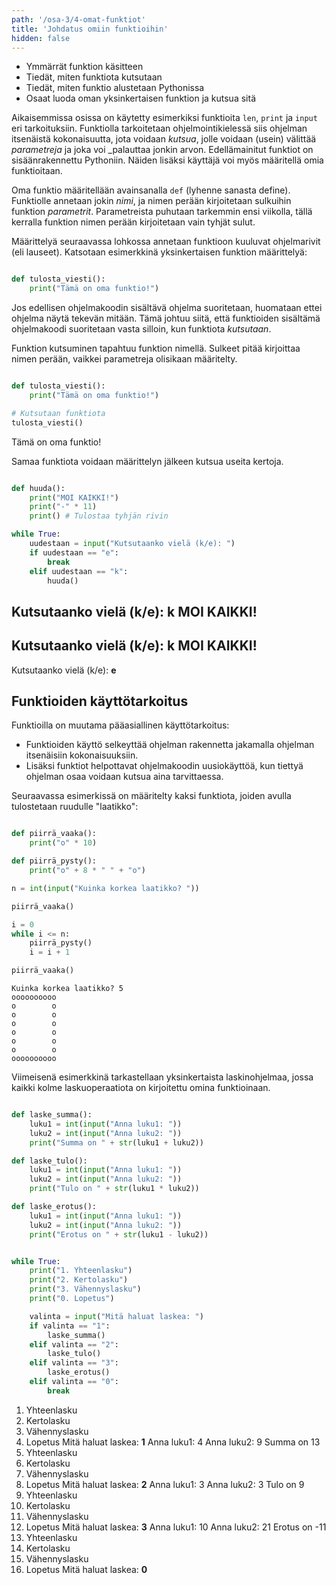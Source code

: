 ```yaml
---
path: '/osa-3/4-omat-funktiot'
title: 'Johdatus omiin funktioihin'
hidden: false
---
```


<text-box variant='learningObjectives' name='Oppimistavoitteet'>

- Ymmärrät funktion käsitteen
- Tiedät, miten funktiota kutsutaan
- Tiedät, miten funktio alustetaan Pythonissa
- Osaat luoda oman yksinkertaisen funktion ja kutsua sitä

</text-box>

Aikaisemmissa osissa on käytetty esimerkiksi funktioita `len`, `print` ja `input` eri tarkoituksiin. Funktiolla tarkoitetaan ohjelmointikielessä siis ohjelman itsenäistä kokonaisuutta, jota voidaan _kutsua_, jolle voidaan (usein) välittää _parametreja_ ja joka voi _palauttaa jonkin arvon. Edellämainitut funktiot on sisäänrakennettu Pythoniin. Näiden lisäksi käyttäjä voi myös määritellä omia funktioitaan.

Oma funktio määritellään avainsanalla `def` (lyhenne sanasta define). Funktiolle annetaan jokin _nimi_, ja nimen perään kirjoitetaan sulkuihin funktion _parametrit_. Parametreista puhutaan tarkemmin ensi viikolla, tällä kerralla funktion nimen perään kirjoitetaan vain tyhjät sulut.

Määrittelyä seuraavassa lohkossa annetaan funktioon kuuluvat ohjelmarivit (eli lauseet). Katsotaan esimerkkinä yksinkertaisen funktion määrittelyä:

```python

def tulosta_viesti():
    print("Tämä on oma funktio!")

```

Jos edellisen ohjelmakoodin sisältävä ohjelma suoritetaan, huomataan ettei ohjelma näytä tekevän mitään. Tämä johtuu siitä, että funktioiden sisältämä ohjelmakoodi suoritetaan vasta silloin, kun funktiota _kutsutaan_.

Funktion kutsuminen tapahtuu funktion nimellä. Sulkeet pitää kirjoittaa nimen perään, vaikkei parametreja olisikaan määritelty.

```python

def tulosta_viesti():
    print("Tämä on oma funktio!")

# Kutsutaan funktiota
tulosta_viesti()

```

<sample-output>

Tämä on oma funktio!

</sample-output>

Samaa funktiota voidaan määrittelyn jälkeen kutsua useita kertoja.

```python

def huuda():
    print("MOI KAIKKI!")
    print("-" * 11)
    print() # Tulostaa tyhjän rivin

while True:
    uudestaan = input("Kutsutaanko vielä (k/e): ")
    if uudestaan == "e":
        break
    elif uudestaan == "k":
        huuda()

```

<sample-output>

Kutsutaanko vielä (k/e): **k**
MOI KAIKKI!
-----------

Kutsutaanko vielä (k/e): **k**
MOI KAIKKI!
-----------

Kutsutaanko vielä (k/e): **e**

</sample-output>

<text-box variant = "hint">

## Funktioiden käyttötarkoitus

Funktioilla on muutama pääasiallinen käyttötarkoitus:

* Funktioiden käyttö selkeyttää ohjelman rakennetta jakamalla ohjelman itsenäisiin kokonaisuuksiin.
* Lisäksi funktiot helpottavat ohjelmakoodin uusiokäyttöä, kun tiettyä ohjelman osaa voidaan kutsua aina tarvittaessa.

</text-box>

Seuraavassa esimerkissä on määritelty kaksi funktiota, joiden avulla tulostetaan ruudulle "laatikko":

```python

def piirrä_vaaka():
    print("o" * 10)

def piirrä_pysty():
    print("o" + 8 * " " + "o")

n = int(input("Kuinka korkea laatikko? "))

piirrä_vaaka()

i = 0
while i <= n:
    piirrä_pysty()
    i = i + 1

piirrä_vaaka()

```

<sample-output>

````
Kuinka korkea laatikko? 5
oooooooooo
o        o
o        o
o        o
o        o
o        o
o        o
oooooooooo

````

</sample-output>

Viimeisenä esimerkkinä tarkastellaan yksinkertaista laskinohjelmaa, jossa kaikki kolme laskuoperaatiota on kirjoitettu omina funktioinaan.

```python

def laske_summa():
    luku1 = int(input("Anna luku1: "))
    luku2 = int(input("Anna luku2: "))
    print("Summa on " + str(luku1 + luku2))

def laske_tulo():
    luku1 = int(input("Anna luku1: "))
    luku2 = int(input("Anna luku2: "))
    print("Tulo on " + str(luku1 * luku2))

def laske_erotus():
    luku1 = int(input("Anna luku1: "))
    luku2 = int(input("Anna luku2: "))
    print("Erotus on " + str(luku1 - luku2))


while True:
    print("1. Yhteenlasku")
    print("2. Kertolasku")
    print("3. Vähennyslasku")
    print("0. Lopetus")

    valinta = input("Mitä haluat laskea: ")
    if valinta == "1":
        laske_summa()
    elif valinta == "2":
        laske_tulo()
    elif valinta == "3":
        laske_erotus()
    elif valinta == "0":
        break

```

<sample-output>

1. Yhteenlasku
2. Kertolasku
3. Vähennyslasku
0. Lopetus
Mitä haluat laskea: **1**
Anna luku1: 4
Anna luku2: 9
Summa on 13
1. Yhteenlasku
2. Kertolasku
3. Vähennyslasku
0. Lopetus
Mitä haluat laskea: **2**
Anna luku1: 3
Anna luku2: 3
Tulo on 9
1. Yhteenlasku
2. Kertolasku
3. Vähennyslasku
0. Lopetus
Mitä haluat laskea: **3**
Anna luku1: 10
Anna luku2: 21
Erotus on -11
1. Yhteenlasku
2. Kertolasku
3. Vähennyslasku
0. Lopetus
Mitä haluat laskea: **0**

</sample-output>
